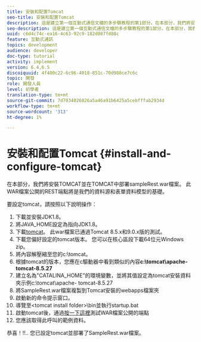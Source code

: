 ```yaml
---
title: 安裝和配置Tomcat
seo-title: 安裝和配置Tomcat
description: 這是建立第一個互動式通信文檔的多步驟教程的第1部分。在本部分，我們將安裝TOMCAT並在TOMCAT中部署sampleRest.war檔案。 此WAR檔案公開的REST端點將是我們的資料源和表單資料模型的基礎。
seo-description: 這是建立第一個互動式通信文檔的多步驟教程的第1部分。在本部分，我們將安裝TOMCAT並在TOMCAT中部署sampleRest.war檔案。 此WAR檔案公開的REST端點將是我們的資料源和表單資料模型的基礎。
uuid: c6d4c74c-ea16-4c63-92c9-182d087fd88c
feature: 互動式通訊
topics: development
audience: developer
doc-type: tutorial
activity: implement
version: 6.4,6.5
discoiquuid: 4f400c22-6c96-4018-851c-70d988ce7c6c
topic: 開發
role: 開發人員
level: 初學者
translation-type: tm+mt
source-git-commit: 7d7034026826a5a46a91b6425a5cebfffab2934d
workflow-type: tm+mt
source-wordcount: '313'
ht-degree: 1%

---
```



# 安裝和配置Tomcat {#install-and-configure-tomcat}

在本部分，我們將安裝TOMCAT並在TOMCAT中部署sampleRest.war檔案。 此WAR檔案公開的REST端點將是我們的資料源和表單資料模型的基礎。

要設定tomcat，請按照以下說明操作：

1. 下載並安裝JDK1.8。
2. 將JAVA_HOME設定為指向JDK1.8。
3. 下載[tomcat](https://tomcat.apache.org/)。 此war檔案已通過Tomcat 8.5.x和9.0.x版的測試。
4. 下載您偏好設定的tomcat版本。 您可以在核心區段下載64位元Windows zip。
5. 將內容解壓縮至您的c:\tomcat。
6. 根據tomcat的版本，您應在c驅動器中看到類似的內容&#x200B;**c:\tomcat\apache-tomcat-8.5.27**
7. 建立名為&quot;CATALINA_HOME&quot;的環境變數，並將其值設定為tomcat安裝資料夾示例c:\tomcat\apache- tomcat-8.5.27
8. 將SampleRest.war檔案複製到Tomcat安裝的webapps檔案夾
9. 啟動新的命令提示窗口。
10. 導覽至&lt;tomcat install folder>\bin並執行startup.bat
11. 啟動tomcat後，通過[按一下這裡](http://localhost:8080/SampleRest/webapi/getStatement/9586)測試WAR檔案公開的端點
12. 您應該取得此呼叫的範例資料。

恭喜！!!.. 您已設定tomcat並部署了SampleRest.war檔案。
